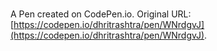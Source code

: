 # 

A Pen created on CodePen.io. Original URL: [https://codepen.io/dhritrashtra/pen/WNrdgvJ](https://codepen.io/dhritrashtra/pen/WNrdgvJ).


